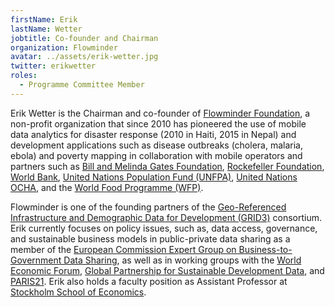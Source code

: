 ```yaml
---
firstName: Erik
lastName: Wetter
jobtitle: Co-founder and Chairman
organization: Flowminder
avatar: ../assets/erik-wetter.jpg
twitter: erikwetter
roles:
  - Programme Committee Member
---
```


Erik Wetter is the Chairman and co-founder of
[Flowminder Foundation](https://web.flowminder.org/), a non-profit organization
that since 2010 has pioneered the use of mobile data analytics for disaster
response (2010 in Haiti, 2015 in Nepal) and development applications such as
disease outbreaks (cholera, malaria, ebola) and poverty mapping in collaboration
with mobile operators and partners such as
[Bill and Melinda Gates Foundation](https://www.gatesfoundation.org/),
[Rockefeller Foundation](https://www.rockefellerfoundation.org/),
[World Bank](https://www.worldbank.org/),
[United Nations Population Fund (UNFPA)](https://www.unfpa.org/),
[United Nations OCHA](https://www.unocha.org/), and the
[World Food Programme (WFP)](https://www.wfp.org/).

Flowminder is one of the founding partners of the
[Geo-Referenced Infrastructure and Demographic Data for Development (GRID3)](https://www.grid3.org/)
consortium. Erik currently focuses on policy issues, such as, data access,
governance, and sustainable business models in public-private data sharing as a
member of the
[European Commission Expert Group on Business-to-Government Data Sharing](https://ec.europa.eu/digital-single-market/en/news/commission-appoints-expert-group-business-government-data-sharing),
as well as in working groups with the
[World Economic Forum](https://www.weforum.org/),
[Global Partnership for Sustainable Development Data](http://www.data4sdgs.org/),
and [PARIS21](https://paris21.org/). Erik also holds a faculty position as
Assistant Professor at [Stockholm School of Economics](https://www.hhs.se/).
